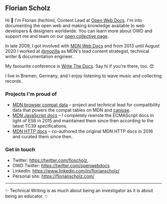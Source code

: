 ## Florian Scholz 

Hi :wave: I'm Florian (he/him), Content Lead at [Open Web Docs](https://github.com/openwebdocs). I'm into documenting the open web and making knowledge available to web developers & designers worldwide. You can learn more about OWD and support me and team on our [open collective page](https://opencollective.com/open-web-docs).

In late 2009, I got involved with [MDN Web Docs](https://developer.mozilla.org) and from 2013 until August 2020 I worked at [@mozilla](https://github.com/mozilla) as MDN's lead content strategist, technical writer & documentation engineer.

My favourite conference is [Write The Docs](https://www.writethedocs.org). Say hi if you're there, too. :blush:

I live in Bremen, Germany, and I enjoy listening to wave music and collecting records.

### Projects I'm proud of

- [MDN browser compat data](https://github.com/mdn/browser-compat-data) – project and technical lead for compatibility data that powers the compat tables on MDN and [caniuse](https://hacks.mozilla.org/2019/09/caniuse-and-mdn-compat-data-collaboration/).
- [MDN JavaScript docs](https://developer.mozilla.org/en-US/docs/Web/JavaScript) – I completely rewrote the ECMAScript docs in light of ES6 in 2015 and maintained them since then according to the latest TC39 specifications.
- [MDN HTTP docs](https://developer.mozilla.org/en-US/docs/Web/HTTP) – co-authored the original MDN HTTP docs in 2016 and curated them since then.

### Get in touch

- Twitter: https://twitter.com/floscholz, 
- OWD Twitter: https://twitter.com/openwebdocs
- LinkedIn: https://www.linkedin.com/in/florianscholz/
- Personal site: https://florianscholz.com/

<hr>

:sparkles: Technical Writing is as much about being an investigator as it is about being an educator. :sparkles:
